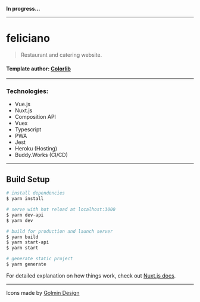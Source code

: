 **In progress...**

***

# feliciano

> Restaurant and catering website.

#### Template author: [Colorlib](https://colorlib.com/wp/template/feliciano)

---

### Technologies:

- Vue.js
- Nuxt.js
- Composition API
- Vuex
- Typescript
- PWA
- Jest
- Heroku (Hosting)
- Buddy.Works (CI/CD)

___

## Build Setup

``` bash
# install dependencies
$ yarn install

# serve with hot reload at localhost:3000
$ yarn dev-api
$ yarn dev

# build for production and launch server
$ yarn build
$ yarn start-api
$ yarn start

# generate static project
$ yarn generate
```

For detailed explanation on how things work, check out [Nuxt.js docs](https://nuxtjs.org).


***
Icons made by [Golmin Design](https://www.iconfinder.com/golmin)

